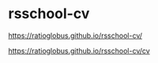 # rsschool-cv
https://ratioglobus.github.io/rsschool-cv/

https://ratioglobus.github.io/rsschool-cv/cv